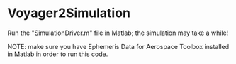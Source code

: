# Voyager2Simulation
Run the "SimulationDriver.m" file in Matlab; the simulation may take a while!


NOTE: make sure you have Ephemeris Data for Aerospace Toolbox installed in Matlab in order to run this code.
